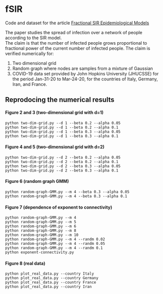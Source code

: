 # fSIR

Code and dataset for the article [Fractional SIR Epidemiological Models](https://www.medrxiv.org/content/10.1101/2020.04.28.20083865v2)

The paper studies the spread of infection over a network of people according to the SIR model.  
The claim is that the number of infected people grows proportional to fractional power of the current number of infected people. The claim is verified numerically for: 
1. Two dimensional grid
2. Random graph where nodes are samples from a mixture of Gaussian
3. COVID-19 data set provided by John Hopkins University (JHUCSSE) for the period Jan-31-20 to Mar-24-20, for the countries of Italy, Germany, Iran, and France.

## Reprodocing the numerical results

#### Figure 2 and 3 (two-dimensional grid with d=1)
```
python two-dim-grid.py --d 1 --beta 0.2 --alpha 0.05 
python two-dim-grid.py --d 1 --beta 0.2 --alpha 0.1 
python two-dim-grid.py --d 1 --beta 0.3 --alpha 0.05 
python two-dim-grid.py --d 1 --beta 0.3 --alpha 0.1 
```

#### Figure 4 and 5 (two-dimensional grid with d=2)
```
python two-dim-grid.py --d 2 --beta 0.2 --alpha 0.05 
python two-dim-grid.py --d 2 --beta 0.2 --alpha 0.1 
python two-dim-grid.py --d 2 --beta 0.3 --alpha 0.05 
python two-dim-grid.py --d 2 --beta 0.3 --alpha 0.1 
```

#### Figure 6 (random graph GMM)
```
python random-graph-GMM.py --m 4 --beta 0.3 --alpha 0.05 
python random-graph-GMM.py --m 4 --beta 0.3 --alpha 0.1
```

#### Figure 7 (dependence of exponent to connectivity)
```
python random-graph-GMM.py --m 4 
python random-graph-GMM.py --m 5
python random-graph-GMM.py --m 6
python random-graph-GMM.py --m 8
python random-graph-GMM.py --m 10
python random-graph-GMM.py --m 4 --randm 0.02
python random-graph-GMM.py --m 4 --randm 0.05
python random-graph-GMM.py --m 4 --randm 0.1
python exponent-connectivity.py 
```

#### Figure 8 (real data)
```
python plot_real_data.py --country Italy
python plot_real_data.py --country Germany
python plot_real_data.py --country France
python plot_real_data.py --country Iran
```
